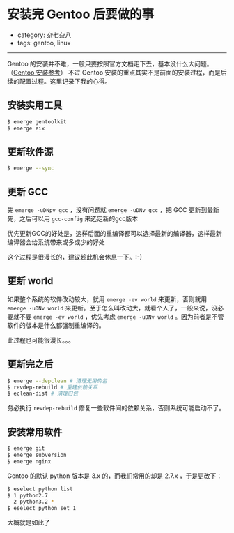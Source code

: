 # 安装完 Gentoo 后要做的事
- category: 杂七杂八
- tags: gentoo, linux

---

Gentoo 的安装并不难，一般只要按照官方文档走下去，基本没什么大问题。（[Gentoo 安装参考](http://messense.me/gentoo-quick-install.html)） 不过 Gentoo 安装的重点其实不是前面的安装过程，而是后续的配置过程。这里记录下我的心得。

## 安装实用工具

```bash
$ emerge gentoolkit
$ emerge eix
```

## 更新软件源

```bash
$ emerge --sync
```

## 更新 GCC

先 `emerge -uDNpv gcc` ，没有问题就 `emerge -uDNv gcc` ，把 GCC 更新到最新先，之后可以用 `gcc-config` 来选定新的gcc版本

优先更新GCC的好处是，这样后面的重编译都可以选择最新的编译器，这样最新编译器会给系统带来或多或少的好处

这个过程是很漫长的，建议趁此机会休息一下。:-)

## 更新 world

如果整个系统的软件改动较大，就用 `emerge -ev world` 来更新，否则就用 `emerge -uDNv world` 来更新。至于怎么叫改动大，就看个人了，一般来说，没必要就不要 `emerge -ev world` ，优先考虑 `emerge -uDNv world` 。因为前者是不管软件的版本是什么都强制重编译的。

此过程也可能很漫长。。。

## 更新完之后

```bash
$ emerge --depclean # 清理无用的包
$ revdep-rebuild # 重建依赖关系
$ eclean-dist # 清理旧包
```

务必执行 `revdep-rebuild` 修复一些软件间的依赖关系，否则系统可能启动不了。

## 安装常用软件

```bash
$ emerge git
$ emerge subversion
$ emerge nginx
```

Gentoo 的默认 python 版本是 3.x 的，而我们常用的却是 2.7.x ，于是更改下：

```bash
$ eselect python list
$ 1 python2.7
  2 python3.2 *
$ eselect python set 1
``` 

大概就是如此了